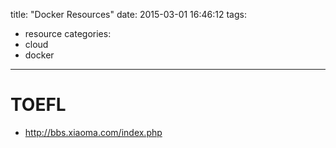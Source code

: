 title: "Docker Resources"
date: 2015-03-01 16:46:12
tags:
- resource
categories:
- cloud
- docker

---

# TOEFL
- http://bbs.xiaoma.com/index.php
